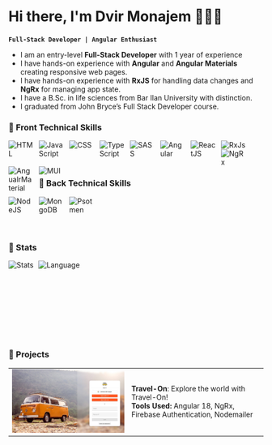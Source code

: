 # Hi there, I'm Dvir Monajem 🦊👨‍💻


**`Full-Stack Developer | Angular Enthusiast `**

- I am an entry-level **Full-Stack Developer** with 1 year of experience
- I have hands-on experience with **Angular** and **Angular Materials** creating responsive web pages.
- I have hands-on experience with **RxJS** for handling data changes and **NgRx** for managing app state.
- I have a B.Sc. in life sciences from Bar Ilan University with distinction.
- I graduated from John Bryce’s Full Stack Developer course.

### 🧰 Front Technical Skills 

<a href="#">
<img align="left" alt="HTML" width="50px" style="padding-right:10px;" src="https://cdn.jsdelivr.net/gh/devicons/devicon/icons/html5/html5-plain.svg" />
<img align="left" alt="JavaScript" width="50px" style="padding-right:10px;" src="https://cdn.jsdelivr.net/gh/devicons/devicon/icons/javascript/javascript-plain.svg" />
<img align="left" alt="CSS" width="50px" style="padding-right:10px;" src="https://cdn.jsdelivr.net/gh/devicons/devicon/icons/css3/css3-plain.svg" />
<img align="left" alt="TypeScript" width="50px" style="padding-right:10px;" src="https://cdn.jsdelivr.net/gh/devicons/devicon/icons/typescript/typescript-plain.svg" />
<img align="left" alt="SASS" width="50px" style="padding-right:10px;" src="https://cdn.jsdelivr.net/gh/devicons/devicon/icons/sass/sass-original.svg" />
<img align="left" alt="Angular" width="50px" style="padding-right:10px;" src="https://cdn.jsdelivr.net/gh/devicons/devicon/icons/angularjs/angularjs-plain.svg" />
<img align="left" alt="ReactJS" width="50px" style="padding-right:10px;" src="https://cdn.jsdelivr.net/gh/devicons/devicon@latest/icons/react/react-original.svg" />
<img align="left" alt="RxJs" width="50px" style="padding-right:10px;" src="https://cdn.jsdelivr.net/gh/devicons/devicon@latest/icons/rxjs/rxjs-original.svg" />
<img align="left" alt="NgRx" width="50px" style="padding-right:10px;" src="https://cdn.jsdelivr.net/gh/devicons/devicon@latest/icons/ngrx/ngrx-original.svg" />
<img align="left" alt="AngualrMaterial" width="50px" style="padding-right:10px;" src="https://cdn.jsdelivr.net/gh/devicons/devicon@latest/icons/angularmaterial/angularmaterial-original.svg" />
<img align="left" alt="MUI" width="50px" style="padding-right:10px;" src="https://cdn.jsdelivr.net/gh/devicons/devicon@latest/icons/materialui/materialui-original.svg" />
</a>

<br />
<br />
<br />

### 🧰 Back Technical Skills 

<a href="#">
<img align="left" alt="NodeJS" width="50px" style="padding-right:10px;" src="https://cdn.jsdelivr.net/gh/devicons/devicon@latest/icons/nodejs/nodejs-original-wordmark.svg" />
<img align="left" alt="MongoDB" width="50px" style="padding-right:10px;" src="https://cdn.jsdelivr.net/gh/devicons/devicon@latest/icons/mongodb/mongodb-original.svg" />
<img align="left" alt="Psotmen" width="50px" style="padding-right:10px;" src="https://cdn.jsdelivr.net/gh/devicons/devicon@latest/icons/postman/postman-original.svg" />
</a>
     
<br />
<br />
<br />

#
### 🔭 Stats

<img align="left" height="170px" alt="Stats" style="padding-right:10px;" src="https://github-readme-stats.vercel.app/api?username=DvirMon&show_icons=true"/>
<img align="left" height="170px" alt="Language" style="padding-right:10px;" src="https://github-readme-stats.vercel.app/api/top-langs/?username=DvirMon&layout=compact"/>

<br />
<br />
<br />
<br />
<br />
<br />
<br/>
<br/>

#

### 🔭 Projects

<table>
  <tr>
    <td>
      <a href="https://travel-on-811d5.firebaseapp.com/" target="_blank">
        <img src="https://github.com/DvirMon/DvirMon/blob/main/travel-app.png" alt="Travel-On" width="500">  <!-- Increased width from 300 to 500 -->
      </a>
    </td>
    <td>
      <b>Travel-On</b>: Explore the world with Travel-On! 
          <br>
      <b>Tools Used:</b> Angular 18, NgRx, Firebase Authentication, Nodemailer
    </td>
  </tr>
</table>

